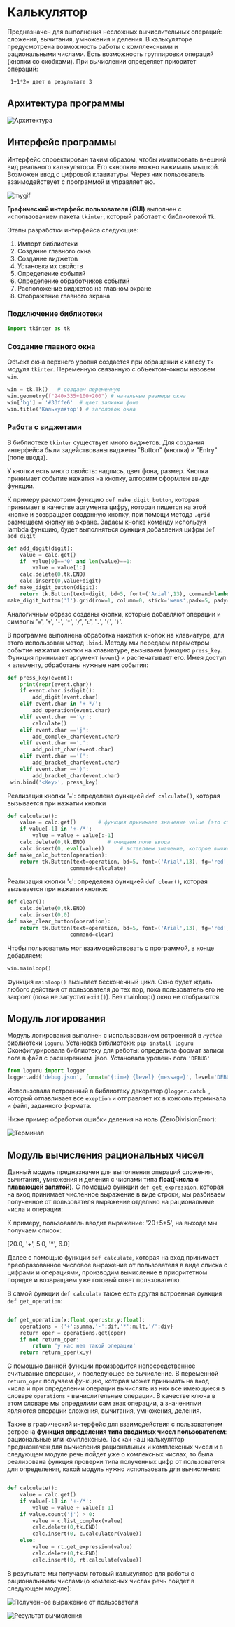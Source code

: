 # Калькулятор

Предназначен для выполнения несложных вычислительных операций: сложения, вычитания, умножения и деления. В калькуляторе предусмотрена возможность работы с комплексными и рациональными числами. Есть возможность группировки операций (кнопки со скобками). При вычислении определяет приоритет операций:

     1+1*2= дает в результате 3 

## Архитектура программы  

![Архитектура](arh.jpg)


## Интерфейс программы 

Интерфейс спроектирован таким образом, чтобы имитировать внешний вид реального калькулятора. Его «кнопки» можно нажимать мышкой. Возможен ввод с цифровой клавиатуры. Через них пользователь взаимодействует с программой и управляет ею.

![mygif](calculator.gif)

**Графический интерфейс пользователя (GUI)** выполнен с использованием пакета `tkinter`, который работает с библиотекой `Tk`.

Этапы разработки интерфейса следующие:

1. Импорт библиотеки
2. Создание главного окна
3. Создание виджетов
4. Установка их свойств
5. Определение событий
6. Определение обработчиков событий
7. Расположение виджетов на главном экране
8. Отображение главного экрана

### Подключение библиотеки 

```python
import tkinter as tk
```
### Создание главного окна

Объект окна верхнего уровня создается при обращении к классу `Tk` модуля `tkinter`. Переменную связанную с объектом-окном назовем `win`.

```python
win = tk.Tk()   # создаем переменную
win.geometry(f"240x335+100+200") # начальные размеры окна
win['bg'] = '#33ffe6'  # цвет заливки фона
win.title('Калькулятор') # заголовок окна
```

### Работа с виджетами

В библиотеке `tkinter` существует много виджетов. Для создания интерфейса были задействованы виджеты "Button" (кнопка) и "Entry" (поле ввода).

У кнопки есть много свойств: надпись, цвет фона, размер. Кнопка принимает событие нажатия на кнопку, алгоритм оформлен ввиде функции. 

К примеру расмотрим функцию `def make_digit_button`, которая принимает в качестве аргумента цифру, которая пишется на этой кнопке и возвращает созданную кнопку, при помощи метода `.grid` размещаем кнопку на экране. Задаем кнопке команду  используя lambda функцию, будет выполняться функция добавления цифры `def add_digit`

```python
def add_digit(digit):
    value = calc.get()    
    if  value[0]=='0' and len(value)==1:     
        value = value[1:]    
    calc.delete(0,tk.END)
    calc.insert(0,value+digit)
def make_digit_button(digit):
    return tk.Button(text=digit, bd=5, font=('Arial',13), command=lambda : add_digit(digit))
make_digit_button('1').grid(row=1, column=0, stick='wens',padx=5, pady=5)
```
Аналогичным образо созданы кнопки, которые добавляют операции и символы '`=`', '`+`', '`-`', '`*`', '`/`', '`c`', '`.`', '`(`', '`)`'.

В программе выполнена обработка нажатия кнопок на клавиатуре, для этого использован метод `.bind`. Методу мы передаем параметром событие нажатия кнопки на клавиатуре, вызываем функцию `press_key`. Функция принимает аргумент (`event`) и распечатывает его. Имея доступ к элементу, обработаны нужные нам события:

```python
def press_key(event):
    print(repr(event.char))
    if event.char.isdigit():
        add_digit(event.char)
    elif event.char in '+-*/':
        add_operation(event.char)
    elif event.char =='\r':          
        calculate()
    elif event.char =='j':          
        add_complex_char(event.char) 
    elif event.char =='.':          
        add_point_char(event.char) 
    elif event.char =='(':          
        add_bracket_char(event.char)
    elif event.char ==')':          
        add_bracket_char(event.char) 
 win.bind('<Key>', press_key)                
```

Реализация кнопки '`=`': определена функцией `def calculate()`, которая вызывается при нажатии кнопки

```python
def calculate():
    value = calc.get()       # функция принимает значение value (это строка, состоящяя из введенных пользователем цифр и операций)
    if value[-1] in '+-/*':  
        value = value + value[:-1]  
    calc.delete(0,tk.END)       # очищаем поле ввода
    calc.insert(0, eval(value))     # вставляем значение, которое вычисляем в модуле вычисления (показан пример при помощи функции eval)
def make_calc_button(operation):
    return tk.Button(text=operation, bd=5, font=('Arial',13), fg='red',
                    command=calculate)    
```

Реализация кнопки '`c`': определена функцией `def clear()`, которая вызывается при нажатии кнопки: 

```python
def clear():
    calc.delete(0,tk.END)  
    calc.insert(0,0)
def make_clear_button(operation):
    return tk.Button(text=operation, bd=5, font=('Arial',13), fg='red',
                    command=clear)    
```

Чтобы пользователь мог взаимодействовать с программой, в конце добавляем:

```python
win.mainloop()
```
Функция `mainloop()` вызывает бесконечный цикл. Окно будет ждать любого действия от пользователя до тех пор, пока пользователь его не закроет (пока не запустит `exit()`). Без mainloop() окно не отобразится.


## Модуль логирования

Модуль логирования выполнен с использованием встроенной в *`Python`* библиотеки `loguru`. 
Установка библиотеки: `pip install loguru`
Сконфигурировала библиотеку для работы: определила формат записи лога в файл с расширением .json. Установала уровень лога `'DEBUG'`
```python
from loguru import logger
logger.add('debug.json', format='{time} {level} {message}', level='DEBUG', serialize=True) 
```
Использовала встроенный в библиотеку декоратор `@logger.catch `, который отлавливает все `exeption` и отправляет их в консоль терминала и файл, заданного формата.

Ниже пример обработки ошибки деления на ноль (ZeroDivisionError):

![Терминал](log.png)


## Модуль вычисления рациональных чисел

Данный модуль предназначен для выполнения операций сложения, вычитания, умножения и деления с числами типа **float(числа с плавающей запятой).**
С помощью функции `def get_expression`, которая на вход принимает численное выражение в виде строки, мы разбиваем полученное от пользователя выражение отдельно на рациональные числа и операции:

К примеру, пользователь вводит выражение: '20+5*5', на выходе мы получаем список:

[20.0, '+', 5.0, '*', 6.0]

Далее с помощью функции `def calculate`, которая на вход принимает преобразованное числовое выражение от пользователя в виде списка с цифрами и операциями, производим вычисление в приоритетном порядке и возвращаем уже готовый ответ пользователю.

В самой функции `def calculate` также есть другая встроенная функция `def get_operation`:

```python

def get_operation(x:float,oper:str,y:float):
    operations = {'+':summa,'-':dif,'*':mult,'/':div}
    return_oper = operations.get(oper)
    if not return_oper:
        return 'у нас нет такой операции'
    return return_oper(x,y)

```

С помощью данной функции производится непосредственное считывание операции, и последующее ее вычисление. В переменной `return_oper`
получаем функцию, которая может принимать на вход числа и при определении операции вычислять из них все имеющиеся в словаре `operations` - вычислительные операции. В качестве ключа в этом словаре мы определили сам знак операции, а значениями являются операции сложения, вычитания, умножения, деления.

Также в графический интерфейс для взаимодействия с пользователем встроена **функция определения типа вводимых чисел пользователем**: рациональные или комплексные. Так как наш калькулятор предназначен для вычисления рациональных и комплексных чисел и в следующем модуле речь пойдет уже о комлексных числах, то была реализована функция проверки типа полученных цифр от пользователя для определения, какой модуль нужно использовать для вычисления:

```python

def calculate():
    value = calc.get()      
    if value[-1] in '+-/*':   
        value = value + value[:-1]
    if value.count('j') > 0:
        value = c.list_complex(value)
        calc.delete(0,tk.END)      
        calc.insert(0, c.calculator(value))     
    else:
        value = rt.get_expression(value)
        calc.delete(0,tk.END)       
        calc.insert(0, rt.calculate(value))
```

В результате мы получаем готовый калькулятор для работы с рациональными числами(о комлексных числах речь пойдет в следующем модуле):

![Полученное выражение от пользователя](%D0%B4%D0%BE.jpg)



![Результат вычисления](%D0%BF%D0%BE%D1%81%D0%BB%D0%B5.jpg)






